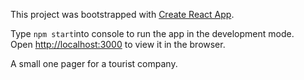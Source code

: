 This project was bootstrapped with [Create React App](https://github.com/facebookincubator/create-react-app).

Type `npm start`into console to run the app in the development mode.<br>
Open [http://localhost:3000](http://localhost:3000) to view it in the browser.

A small one pager for a tourist company. 


